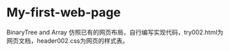 # My-first-web-page
BinaryTree and Array 
仿照已有的网页布局，自行编写实现代码，try002.html为网页文档，header002.css为网页的样式表。
